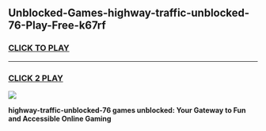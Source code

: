 
## Unblocked-Games-highway-traffic-unblocked-76-Play-Free-k67rf
<h3>
<a href="https://premium76.site?title=highway-traffic-unblocked-76&ref=24M">CLICK TO PLAY</a></h3>
<hr>

<h3>
<a href="https://premium76.site?title=highway-traffic-unblocked-76&ref=24M">CLICK 2 PLAY</a>
  
</h3>

<a href="https://premium76.site?title=highway-traffic-unblocked-76&ref=24M"><img src="https://clearcache.store/games.png"></a>


**highway-traffic-unblocked-76 games unblocked: Your Gateway to Fun and Accessible Online Gaming**
